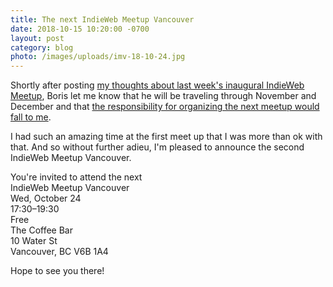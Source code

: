 ```yaml
---
title: The next IndieWeb Meetup Vancouver
date: 2018-10-15 10:20:00 -0700
layout: post
category: blog
photo: /images/uploads/imv-18-10-24.jpg
---
```


Shortly after posting [my thoughts about last week's inaugural IndieWeb Meetup](https://patdryburgh.com/blog/vancouver-indieweb-meetup/), Boris let me know that he will be traveling through November and December and that [the responsibility for organizing the next meetup would fall to me](https://micro.blog/boris/954100).

I had such an amazing time at the first meet up that I was more than ok with that. And so without further adieu, I'm pleased to announce the second IndieWeb Meetup Vancouver.

<div vocab="http://schema.org/" class="event-wrapper">
  <div class="event-intro">You're invited to attend the next</div>
  <div class="event-title" property="name">IndieWeb Meetup Vancouver</div>
  <div property="startDate" content="2018-10-24T17:30" class="event-date">Wed, October 24</div>
  <div class="event-time">17:30&ndash;19:30</div>
  <div class="event-price">Free</div>
  <div class="event-venue" property="location" typeof="Place">
    <span property="name">The Coffee Bar</span>
    <div class="address">
      <span property="streetAddress">10 Water St</span><br>
      <span property="addressLocality">Vancouver</span>, <span property="addressRegion">BC</span> <span property="postalCode">V6B 1A4</span>
    </div>
  </div>
</div>

Hope to see you there!